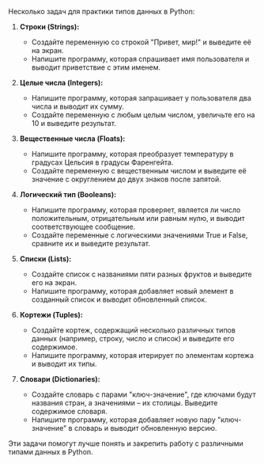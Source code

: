 Несколько задач для практики типов данных в Python:

1. **Строки (Strings):**
   - Создайте переменную со строкой "Привет, мир!" и выведите её на экран.
   - Напишите программу, которая спрашивает имя пользователя и выводит приветствие с этим именем.

2. **Целые числа (Integers):**
   - Напишите программу, которая запрашивает у пользователя два числа и выводит их сумму.
   - Создайте переменную с любым целым числом, увеличьте его на 10 и выведите результат.

3. **Вещественные числа (Floats):**
   - Напишите программу, которая преобразует температуру в градусах Цельсия в градусы Фаренгейта.
   - Создайте переменную с вещественным числом и выведите её значение с округлением до двух знаков после запятой.

4. **Логический тип (Booleans):**
   - Напишите программу, которая проверяет, является ли число положительным, отрицательным или равным нулю, и выводит соответствующее сообщение.
   - Создайте переменные с логическими значениями True и False, сравните их и выведите результат.

5. **Списки (Lists):**
   - Создайте список с названиями пяти разных фруктов и выведите его на экран.
   - Напишите программу, которая добавляет новый элемент в созданный список и выводит обновленный список.

6. **Кортежи (Tuples):**
   - Создайте кортеж, содержащий несколько различных типов данных (например, строку, число и список) и выведите его содержимое.
   - Напишите программу, которая итерирует по элементам кортежа и выводит их типы.

7. **Словари (Dictionaries):**
   - Создайте словарь с парами "ключ-значение", где ключами будут названия стран, а значениями – их столицы. Выведите содержимое словаря.
   - Напишите программу, которая добавляет новую пару "ключ-значение" в словарь и выводит обновленную версию.

Эти задачи помогут лучше понять и закрепить работу с различными типами данных в Python.